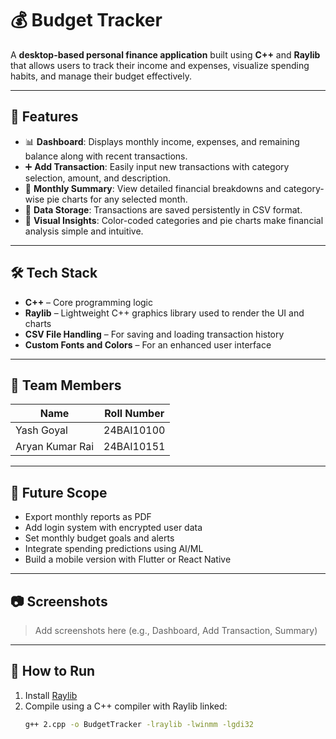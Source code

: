 # 💰 Budget Tracker

A **desktop-based personal finance application** built using **C++** and **Raylib** that allows users to track their income and expenses, visualize spending habits, and manage their budget effectively.

---

## 🚀 Features

- 📊 **Dashboard**: Displays monthly income, expenses, and remaining balance along with recent transactions.
- ➕ **Add Transaction**: Easily input new transactions with category selection, amount, and description.
- 📅 **Monthly Summary**: View detailed financial breakdowns and category-wise pie charts for any selected month.
- 📁 **Data Storage**: Transactions are saved persistently in CSV format.
- 🎨 **Visual Insights**: Color-coded categories and pie charts make financial analysis simple and intuitive.

---

## 🛠️ Tech Stack

- **C++** – Core programming logic
- **Raylib** – Lightweight C++ graphics library used to render the UI and charts
- **CSV File Handling** – For saving and loading transaction history
- **Custom Fonts and Colors** – For an enhanced user interface

---

## 👥 Team Members

| Name               | Roll Number   |
|--------------------|---------------|
| Yash Goyal         | 24BAI10100    |
| Aryan Kumar Rai    | 24BAI10151    |

---

## 🔮 Future Scope

- Export monthly reports as PDF
- Add login system with encrypted user data
- Set monthly budget goals and alerts
- Integrate spending predictions using AI/ML
- Build a mobile version with Flutter or React Native

---

## 📷 Screenshots

> Add screenshots here (e.g., Dashboard, Add Transaction, Summary)

---

## 📄 How to Run

1. Install [Raylib](https://www.raylib.com/)
2. Compile using a C++ compiler with Raylib linked:
   ```bash
   g++ 2.cpp -o BudgetTracker -lraylib -lwinmm -lgdi32
